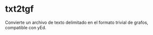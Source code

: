 # txt2tgf
Convierte un archivo de texto delimitado en el formato trivial de grafos, compatible con yEd.